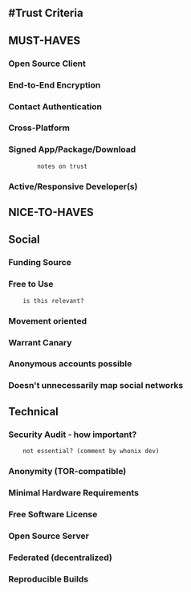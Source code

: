 #Trust Criteria
---
## MUST-HAVES
###  Open Source Client
###   End-to-End Encryption
###    Contact Authentication
###    Cross-Platform
###    Signed App/Package/Download
            notes on trust
###    Active/Responsive Developer(s)

## NICE-TO-HAVES


## Social

###    Funding Source
###    Free to Use
        is this relevant?
###    Movement oriented
###    Warrant Canary
###    Anonymous accounts possible
###    Doesn't unnecessarily map social networks

## Technical

###    Security Audit - how important?
        not essential? (comment by whonix dev)
###    Anonymity (TOR-compatible)
###    Minimal Hardware Requirements
###    Free Software License
###    Open Source Server
###    Federated (decentralized)
###    Reproducible Builds

